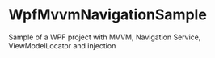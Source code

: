 # WpfMvvmNavigationSample
Sample of a WPF project with MVVM, Navigation Service, ViewModelLocator and injection
